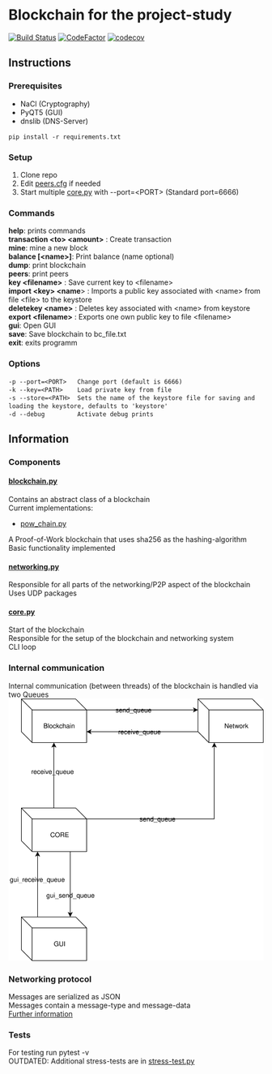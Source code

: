 # Blockchain for the project-study

[![Build Status](https://travis-ci.org/McSido/oth-chain.svg?branch=master)](https://travis-ci.org/McSido/oth-chain)
[![CodeFactor](https://www.codefactor.io/repository/github/mcsido/oth-chain/badge)](https://www.codefactor.io/repository/github/mcsido/oth-chain)
[![codecov](https://codecov.io/gh/McSido/oth-chain/branch/master/graph/badge.svg)](https://codecov.io/gh/McSido/oth-chain)



## Instructions

### Prerequisites

* NaCl (Cryptography)
* PyQT5 (GUI)
* dnslib (DNS-Server)

```SHELL
pip install -r requirements.txt
```

### Setup

1. Clone repo
2. Edit [peers.cfg](./peers.cfg) if needed
3. Start multiple [core.py](./core.py) with --port=\<PORT> (Standard port=6666)

### Commands

**help**: prints commands\
**transaction \<to> \<amount>** : Create transaction \
**mine**: mine a new block \
**balance [\<name>]**: Print balance (name optional) \
**dump**: print blockchain \
**peers**: print peers \
**key \<filename>** : Save current key to \<filename>\
**import \<key> \<name**> : Imports a public key associated with \<name> from file \<file> to the keystore\
**deletekey \<name>** : Deletes key associated with \<name> from keystore\
**export \<filename>** : Exports one own public key to file \<filename>\
**gui**: Open GUI\
**save**: Save blockchain to bc_file.txt\
**exit**: exits programm

### Options

```
-p --port=<PORT>   Change port (default is 6666)
-k --key=<PATH>    Load private key from file
-s --store=<PATH>  Sets the name of the keystore file for saving and loading the keystore, defaults to 'keystore'
-d --debug         Activate debug prints
```

## Information

### Components

#### [blockchain.py](./blockchain.py)

Contains an abstract class of a blockchain \
Current implementations:

* [pow_chain.py](./pow_chain.py)

A Proof-of-Work blockchain that uses sha256 as the hashing-algorithm \
Basic functionality implemented

#### [networking.py](./networking.py)

Responsible for all parts of the networking/P2P aspect of the blockchain \
Uses UDP packages

#### [core.py](./core.py)

Start of the blockchain \
Responsible for the setup of the blockchain and networking system \
CLI loop

### Internal communication

Internal communication (between threads) of the blockchain is handled via two Queues \
<img src="./documentation/Blockchain_internal.svg">

### Networking protocol

Messages are serialized as JSON \
Messages contain a message-type and message-data \
[Further information](./documentation/protocol.md)

### Tests

For testing run pytest -v\
OUTDATED: Additional stress-tests are in [stress-test.py](./stress-test.py)
